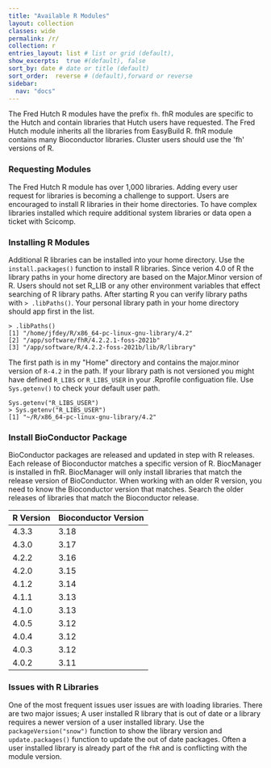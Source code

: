 ```yaml
---
title: "Available R Modules"
layout: collection
classes: wide
permalink: /r/
collection: r
entries_layout: list # list or grid (default),
show_excerpts:  true #(default), false
sort_by: date # date or title (default)
sort_order:  reverse # (default),forward or reverse
sidebar:
  nav: "docs"
---
```


The Fred Hutch R modules have the prefix `fh`. fhR modules are specific to the Hutch and
contain libraries that Hutch users have requested. The Fred Hutch module inherits all
the libraries from EasyBuild R.  fhR module contains many Bioconductor libraries. Cluster
users should use the 'fh' versions of R.

### Requesting Modules 
The Fred Hutch R module has over 1,000 libraries. Adding every user request for libraries is becoming a challenge to support. Users are encouraged to install R libraries in their home directories. To have complex libraries installed which require additional system libraries or data open a ticket with Scicomp.

### Installing R Modules
Additional R libraries can be installed into your home directory.
Use the `install.packages()` function to install R libraries.
Since verion 4.0 of R the library paths in your home directory are
based on the Major.Minor version of R. Users should not set
R_LIB or any other environment variables that effect searching of
R library paths. After starting R you can verify library paths with
`> .libPaths()`. Your personal library path in your home directory
should app first in the list.

```
> .libPaths()
[1] "/home/jfdey/R/x86_64-pc-linux-gnu-library/4.2"
[2] "/app/software/fhR/4.2.2.1-foss-2021b"
[3] "/app/software/R/4.2.2-foss-2021b/lib/R/library"
```

The first path is in my "Home" directory and contains the major.minor
 version of `R-4.2` in the path. If your library path is not versioned you might have
defined `R_LIBS` or `R_LIBS_USER` in your .Rprofile configuation file.  Use `Sys.getenv()`
 to check your default user path.

```
Sys.getenv("R_LIBS_USER")
> Sys.getenv("R_LIBS_USER")
[1] "~/R/x86_64-pc-linux-gnu-library/4.2"
```

### Install BioConductor Package
BioConductor packages are released and updated in step with R releases. Each release of Bioconductor matches a specific version of R. BiocManager is installed in fhR. BiocManager will only install libraries that match the release version of BioConductor. When working with an older R version, you need to know the Bioconductor version that matches. Search the older releases of libraries that match the Bioconductor release. 

| R Version | Bioconductor Version |
|---|---|
| 4.3.3 | 3.18 |
| 4.3.0 | 3.17 |
| 4.2.2 | 3.16 |
| 4.2.0 | 3.15 |
| 4.1.2 | 3.14 |
| 4.1.1 | 3.13 |
| 4.1.0 | 3.13 |
| 4.0.5 | 3.12 |
| 4.0.4 | 3.12 |
| 4.0.3 | 3.12 |
| 4.0.2 | 3.11 |

### Issues with R Libraries
One of the most frequent issues user issues are with loading libraries.  There are
two major issues; A user installed R library that is out of date or a library 
requires a newer version of a user installed library.
Use the `packageVersion("snow")`
function to show the library version and `update.packages()` function to update
the out of date packages. Often a user installed library is already part of the
`fhR` and is conflicting with the module version. 
